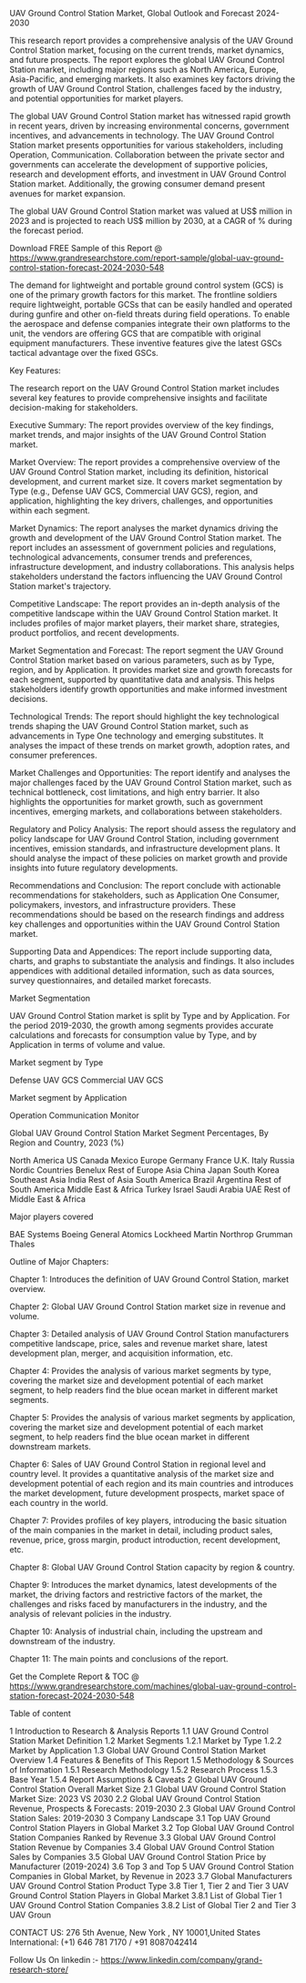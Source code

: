 UAV Ground Control Station Market, Global Outlook and Forecast 2024-2030

This research report provides a comprehensive analysis of the UAV Ground Control Station market, focusing on the current trends, market dynamics, and future prospects. The report explores the global UAV Ground Control Station market, including major regions such as North America, Europe, Asia-Pacific, and emerging markets. It also examines key factors driving the growth of UAV Ground Control Station, challenges faced by the industry, and potential opportunities for market players.

The global UAV Ground Control Station market has witnessed rapid growth in recent years, driven by increasing environmental concerns, government incentives, and advancements in technology. The UAV Ground Control Station market presents opportunities for various stakeholders, including Operation, Communication. Collaboration between the private sector and governments can accelerate the development of supportive policies, research and development efforts, and investment in UAV Ground Control Station market. Additionally, the growing consumer demand present avenues for market expansion.

The global UAV Ground Control Station market was valued at US$ million in 2023 and is projected to reach US$ million by 2030, at a CAGR of % during the forecast period.

Download FREE Sample of this Report @ https://www.grandresearchstore.com/report-sample/global-uav-ground-control-station-forecast-2024-2030-548


The demand for lightweight and portable ground control system (GCS) is one of the primary growth factors for this market. The frontline soldiers require lightweight, portable GCSs that can be easily handled and operated during gunfire and other on-field threats during field operations. To enable the aerospace and defense companies integrate their own platforms to the unit, the vendors are offering GCS that are compatible with original equipment manufacturers. These inventive features give the latest GSCs tactical advantage over the fixed GSCs.

Key Features:

The research report on the UAV Ground Control Station market includes several key features to provide comprehensive insights and facilitate decision-making for stakeholders.

Executive Summary: The report provides overview of the key findings, market trends, and major insights of the UAV Ground Control Station market.

Market Overview: The report provides a comprehensive overview of the UAV Ground Control Station market, including its definition, historical development, and current market size. It covers market segmentation by Type (e.g., Defense UAV GCS, Commercial UAV GCS), region, and application, highlighting the key drivers, challenges, and opportunities within each segment.

Market Dynamics: The report analyses the market dynamics driving the growth and development of the UAV Ground Control Station market. The report includes an assessment of government policies and regulations, technological advancements, consumer trends and preferences, infrastructure development, and industry collaborations. This analysis helps stakeholders understand the factors influencing the UAV Ground Control Station market's trajectory.

Competitive Landscape: The report provides an in-depth analysis of the competitive landscape within the UAV Ground Control Station market. It includes profiles of major market players, their market share, strategies, product portfolios, and recent developments.

Market Segmentation and Forecast: The report segment the UAV Ground Control Station market based on various parameters, such as by Type, region, and by Application. It provides market size and growth forecasts for each segment, supported by quantitative data and analysis. This helps stakeholders identify growth opportunities and make informed investment decisions.

Technological Trends: The report should highlight the key technological trends shaping the UAV Ground Control Station market, such as advancements in Type One technology and emerging substitutes. It analyses the impact of these trends on market growth, adoption rates, and consumer preferences.

Market Challenges and Opportunities: The report identify and analyses the major challenges faced by the UAV Ground Control Station market, such as technical bottleneck, cost limitations, and high entry barrier. It also highlights the opportunities for market growth, such as government incentives, emerging markets, and collaborations between stakeholders.

Regulatory and Policy Analysis: The report should assess the regulatory and policy landscape for UAV Ground Control Station, including government incentives, emission standards, and infrastructure development plans. It should analyse the impact of these policies on market growth and provide insights into future regulatory developments.

Recommendations and Conclusion: The report conclude with actionable recommendations for stakeholders, such as Application One Consumer, policymakers, investors, and infrastructure providers. These recommendations should be based on the research findings and address key challenges and opportunities within the UAV Ground Control Station market.

Supporting Data and Appendices: The report include supporting data, charts, and graphs to substantiate the analysis and findings. It also includes appendices with additional detailed information, such as data sources, survey questionnaires, and detailed market forecasts.

Market Segmentation

UAV Ground Control Station market is split by Type and by Application. For the period 2019-2030, the growth among segments provides accurate calculations and forecasts for consumption value by Type, and by Application in terms of volume and value.

Market segment by Type



Defense UAV GCS
Commercial UAV GCS


Market segment by Application



Operation
Communication
Monitor


Global UAV Ground Control Station Market Segment Percentages, By Region and Country, 2023 (%)



North America
US
Canada
Mexico
Europe
Germany
France
U.K.
Italy
Russia
Nordic Countries
Benelux
Rest of Europe
Asia
China
Japan
South Korea
Southeast Asia
India
Rest of Asia
South America
Brazil
Argentina
Rest of South America
Middle East & Africa
Turkey
Israel
Saudi Arabia
UAE
Rest of Middle East & Africa


Major players covered



BAE Systems
Boeing
General Atomics
Lockheed Martin
Northrop Grumman
Thales


Outline of Major Chapters:

Chapter 1: Introduces the definition of UAV Ground Control Station, market overview.

Chapter 2: Global UAV Ground Control Station market size in revenue and volume.

Chapter 3: Detailed analysis of UAV Ground Control Station manufacturers competitive landscape, price, sales and revenue market share, latest development plan, merger, and acquisition information, etc.

Chapter 4: Provides the analysis of various market segments by type, covering the market size and development potential of each market segment, to help readers find the blue ocean market in different market segments.

Chapter 5: Provides the analysis of various market segments by application, covering the market size and development potential of each market segment, to help readers find the blue ocean market in different downstream markets.

Chapter 6: Sales of UAV Ground Control Station in regional level and country level. It provides a quantitative analysis of the market size and development potential of each region and its main countries and introduces the market development, future development prospects, market space of each country in the world.

Chapter 7: Provides profiles of key players, introducing the basic situation of the main companies in the market in detail, including product sales, revenue, price, gross margin, product introduction, recent development, etc.

Chapter 8: Global UAV Ground Control Station capacity by region & country.

Chapter 9: Introduces the market dynamics, latest developments of the market, the driving factors and restrictive factors of the market, the challenges and risks faced by manufacturers in the industry, and the analysis of relevant policies in the industry.

Chapter 10: Analysis of industrial chain, including the upstream and downstream of the industry.

Chapter 11: The main points and conclusions of the report.

Get the Complete Report & TOC @ https://www.grandresearchstore.com/machines/global-uav-ground-control-station-forecast-2024-2030-548

Table of content

1 Introduction to Research & Analysis Reports
1.1 UAV Ground Control Station Market Definition
1.2 Market Segments
1.2.1 Market by Type
1.2.2 Market by Application
1.3 Global UAV Ground Control Station Market Overview
1.4 Features & Benefits of This Report
1.5 Methodology & Sources of Information
1.5.1 Research Methodology
1.5.2 Research Process
1.5.3 Base Year
1.5.4 Report Assumptions & Caveats
2 Global UAV Ground Control Station Overall Market Size
2.1 Global UAV Ground Control Station Market Size: 2023 VS 2030
2.2 Global UAV Ground Control Station Revenue, Prospects & Forecasts: 2019-2030
2.3 Global UAV Ground Control Station Sales: 2019-2030
3 Company Landscape
3.1 Top UAV Ground Control Station Players in Global Market
3.2 Top Global UAV Ground Control Station Companies Ranked by Revenue
3.3 Global UAV Ground Control Station Revenue by Companies
3.4 Global UAV Ground Control Station Sales by Companies
3.5 Global UAV Ground Control Station Price by Manufacturer (2019-2024)
3.6 Top 3 and Top 5 UAV Ground Control Station Companies in Global Market, by Revenue in 2023
3.7 Global Manufacturers UAV Ground Control Station Product Type
3.8 Tier 1, Tier 2 and Tier 3 UAV Ground Control Station Players in Global Market
3.8.1 List of Global Tier 1 UAV Ground Control Station Companies
3.8.2 List of Global Tier 2 and Tier 3 UAV Groun

CONTACT US:
276 5th Avenue, New York , NY 10001,United States
International: (+1) 646 781 7170 / +91 8087042414

Follow Us On linkedin :- https://www.linkedin.com/company/grand-research-store/
 
